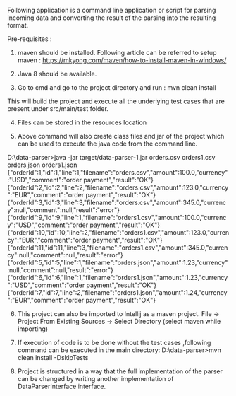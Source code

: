 Following application is a command line application or script for parsing incoming data and converting the result 
of the parsing into the resulting format.

Pre-requisites :
1. maven should be installed. Following article can be referred to setup maven :
https://mkyong.com/maven/how-to-install-maven-in-windows/

2. Java 8 should be available.

3. Go to cmd and go to the project directory and run :
mvn clean install

This will build the project and execute all the underlying test cases that are 
present under src/main/test folder.

4. Files can be stored in the resources location

5. Above command will also create class files and jar of the project which 
can be used to execute the java code from the command line.


D:\data-parser>java -jar target/data-parser-1.jar orders.csv orders1.csv orders.json orders1.json
{"orderId":1,"id":1,"line":1,"filename":"orders.csv","amount":100.0,"currency":"USD","comment":"order payment","result":"OK"}
{"orderId":2,"id":2,"line":2,"filename":"orders.csv","amount":123.0,"currency":"EUR","comment":"order payment","result":"OK"}
{"orderId":3,"id":3,"line":3,"filename":"orders.csv","amount":345.0,"currency":null,"comment":null,"result":"error"}
{"orderId":9,"id":9,"line":1,"filename":"orders1.csv","amount":100.0,"currency":"USD","comment":"order payment","result":"OK"}
{"orderId":10,"id":10,"line":2,"filename":"orders1.csv","amount":123.0,"currency":"EUR","comment":"order payment","result":"OK"}
{"orderId":11,"id":11,"line":3,"filename":"orders1.csv","amount":345.0,"currency":null,"comment":null,"result":"error"}
{"orderId":5,"id":5,"line":1,"filename":"orders.json","amount":1.23,"currency":null,"comment":null,"result":"error"}
{"orderId":6,"id":6,"line":1,"filename":"orders1.json","amount":1.23,"currency":"USD","comment":"order payment","result":"OK"}
{"orderId":7,"id":7,"line":2,"filename":"orders1.json","amount":1.24,"currency":"EUR","comment":"order payment","result":"OK"}

6. This project can also be imported to Intellij as a maven project.
File -> Project From Existing Sources -> Select Directory (select maven while importing)

7. If execution of code is to be done without the test cases ,following command can be executed in the main directory:
   D:\data-parser>mvn clean install -DskipTests

8. Project is structured in a way that the full implementation of the parser can be changed by writing another
   implementation of DataParserInterface interface.


